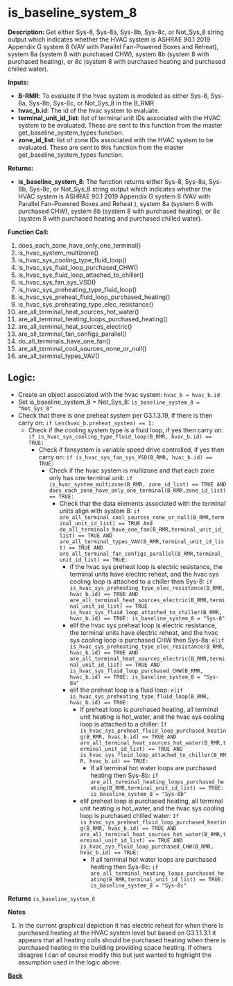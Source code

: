 # is_baseline_system_8  

**Description:** Get either Sys-8, Sys-8a, Sys-8b, Sys-8c, or Not_Sys_8 string output which indicates whether the HVAC system is ASHRAE 90.1 2019 Appendix G system 8 (VAV with Parallel Fan-Powered Boxes and Reheat), system 8a (system 8 with purchased CHW), system 8b (system 8 with purchased heating), or 8c (system 8 with purchased heating and purchased chilled water).  

**Inputs:**  
- **B-RMR**: To evaluate if the hvac system is modeled as either Sys-8, Sys-8a, Sys-8b, Sys-8c, or Not_Sys_8 in the B_RMR.   
- **hvac_b.id**: The id of the hvac system to evaluate.  
- **terminal_unit_id_list**: list of terminal unit IDs associated with the HVAC system to be evaluated. These are sent to this function from the master get_baseline_system_types function.
- **zone_id_list**: list of zone IDs associated with the HVAC system to be evaluated. These are sent to this function from the master get_baseline_system_types function.

**Returns:**  
- **is_baseline_system_8**: The function returns either Sys-8, Sys-8a, Sys-8b, Sys-8c, or Not_Sys_8 string output which indicates whether the HVAC system is ASHRAE 90.1 2019 Appendix G system 8 (VAV with Parallel Fan-Powered Boxes and Reheat ), system 8a (system 8 with purchased CHW), system 8b (system 8 with purchased heating), or 8c (system 8 with purchased heating and purchased chilled water).   
 
**Function Call:** 
1. does_each_zone_have_only_one_terminal()    
2. is_hvac_system_multizone()  
3. is_hvac_sys_cooling_type_fluid_loop()  
4. is_hvac_sys_fluid_loop_purchased_CHW()
5. is_hvac_sys_fluid_loop_attached_to_chiller()
6. is_hvac_sys_fan_sys_VSD()  
7. is_hvac_sys_preheating_type_fluid_loop()
8. is_hvac_sys_preheat_fluid_loop_purchased_heating()  
9. is_hvac_sys_preheating_type_elec_resistance()
10. are_all_terminal_heat_sources_hot_water()  
11. are_all_terminal_heating_loops_purchased_heating()
12. are_all_terminal_heat_sources_electric()
13. are_all_terminal_fan_configs_parallel()
14. do_all_terminals_have_one_fan() 
15. are_all_terminal_cool_sources_none_or_null() 
16. are_all_terminal_types_VAV()  


## Logic:    
- Create an object associated with the hvac system: `hvac_b = hvac_b.id`  
- Set is_baseline_system_8 = Not_Sys_8: `is_baseline_system_8 = "Not_Sys_8"`    
- Check that there is one preheat system per G3.1.3.19, if there is then carry on: `if Len(hvac_b.preheat_system) == 1:`   
    - Check if the cooling system type is a fluid loop, if yes then carry on: `if is_hvac_sys_cooling_type_fluid_loop(B_RMR, hvac_b.id) == TRUE:`  
        - Check if fansystem is variable speed drive controlled, if yes then carry on: `if is_hvac_sys_fan_sys_VSD(B_RMR, hvac_b.id) == TRUE:`  
            - Check if the hvac system is multizone and that each zone only has one terminal unit: `if is_hvac_system_multizone(B_RMR, zone_id_list) == TRUE AND does_each_zone_have_only_one_terminal(B_RMR,zone_id_list) == TRUE:`     
                - Check that the data elements associated with the terminal units align with system 8: `if are_all_terminal_cool_sources_none_or_null(B_RMR,terminal_unit_id_list) == TRUE And do_all_terminals_have_one_fan(B_RMR,terminal_unit_id_list) == TRUE AND are_all_terminal_types_VAV(B_RMR,terminal_unit_id_list) == TRUE AND are_all_terminal_fan_configs_parallel(B_RMR,terminal_unit_id_list) == TRUE:`        
                    - if the hvac sys preheat loop is electric resistance, the terminal units have electric reheat, and the hvac sys cooling loop is attached to a chiller then Sys-8: `if is_hvac_sys_preheating_type_elec_resistance(B_RMR, hvac_b.id) == TRUE AND are_all_terminal_heat_sources_electric(B_RMR,terminal_unit_id_list) == TRUE is_hvac_sys_fluid_loop_attached_to_chiller(B_RMR, hvac_b.id) == TRUE: is_baseline_system_8 = "Sys-8"`
                    - elif the hvac sys preheat loop is electric resistance, the terminal units have electric reheat, and the hvac sys cooling loop is purchased CHW then Sys-8a: `elif is_hvac_sys_preheating_type_elec_resistance(B_RMR, hvac_b.id) == TRUE AND are_all_terminal_heat_sources_electric(B_RMR,terminal_unit_id_list) == TRUE AND is_hvac_sys_fluid_loop_purchased_CHW(B_RMR, hvac_b.id) == TRUE: is_baseline_system_8 = "Sys-8a"` 
                    - elif the preheat loop is a fluid loop: `elif is_hvac_sys_preheating_type_fluid_loop(B_RMR, hvac_b.id) == TRUE:`  
                        - If preheat loop is purchased heating, all terminal unit heating is hot_water, and the hvac sys cooling loop is attached to a chiller: `If is_hvac_sys_preheat_fluid_loop_purchased_heating(B_RMR, hvac_b.id) == TRUE AND are_all_terminal_heat_sources_hot_water(B_RMR,terminal_unit_id_list) == TRUE AND is_hvac_sys_fluid_loop_attached_to_chiller(B_RMR, hvac_b.id) == TRUE:`  
                            - If all terminal hot water loops are purchased heating then Sys-8b: `if are_all_terminal_heating_loops_purchased_heating(B_RMR,terminal_unit_id_list) == TRUE: is_baseline_system_8 = "Sys-8b"`
                        - elif preheat loop is purchased heating, all terminal unit heating is hot_water, and the hvac sys cooling loop is purchased chilled water: `If is_hvac_sys_preheat_fluid_loop_purchased_heating(B_RMR, hvac_b.id) == TRUE AND are_all_terminal_heat_sources_hot_water(B_RMR,terminal_unit_id_list) == TRUE AND is_hvac_sys_fluid_loop_purchased_CHW(B_RMR, hvac_b.id) == TRUE:`  
                            - If all terminal hot water loops are purchased heating then Sys-8c: `if are_all_terminal_heating_loops_purchased_heating(B_RMR,terminal_unit_id_list) == TRUE: is_baseline_system_8 = "Sys-8c"`

**Returns** `is_baseline_system_8`  

**Notes**  
1. In the current graphical depiction it has electric reheat for when there is purchased heating at the HVAC system level but based on G3.1.1.3.1 it appears that all heating coils should be purchased heating when there is purchased heating in the building providing space heating.  If others disagree I can of course modify this but just wanted to highlight the assumption used in the logic above. 


**[Back](../_toc.md)**